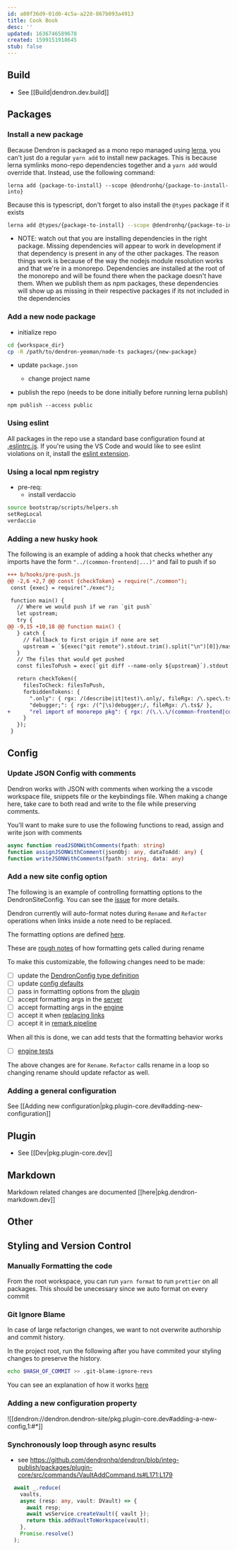 ```yaml
---
id: a80f36d9-01d0-4c5a-a228-867b093a4913
title: Cook Book
desc: ''
updated: 1636746589678
created: 1599151918645
stub: false
---
```

## Build

- See [[Build|dendron.dev.build]]

## Packages

### Install a new package

Because Dendron is packaged as a mono repo managed using [lerna](https://github.com/lerna/lerna), you can't just do a regular `yarn add` to install new packages. This is because lerna symlinks mono-repo dependencies together and a `yarn add` would override that. Instead, use the following command:

```
lerna add {package-to-install} --scope @dendronhq/{package-to-install-into}
```

Because this is typescript, don't forget to also install the `@types` package if it exists

```bash
lerna add @types/{package-to-install} --scope @dendronhq/{package-to-install-into}
```

- NOTE: watch out that you are installing dependencies in the right package. Missing dependencies will appear to work in development if that dependency is present in any of the other packages. The reason things work is because of the way the nodejs module resolution works and that we're in a monorepo. Dependencies are installed at the root of the monorepo and will be found there when the package doesn't have them. When we publish them as npm packages, these dependencies will show up as missing in their respective packages if its not included in the dependencies

### Add a new node package

- initialize repo

```bash
cd {workspace_dir}
cp -R /path/to/dendron-yeoman/node-ts packages/{new-package}
```

- update `package.json`

  - change project name

- publish the repo (needs to be done initially before running lerna publish)

```
npm publish --access public
```

### Using eslint

All packages in the repo use a standard base configuration found at [.eslintrc.js](.eslintrc.js). If you're using the VS Code and would like to see eslint violations on it, install the [eslint extension](https://marketplace.visualstudio.com/items?itemName=dbaeumer.vscode-eslint).

### Using a local npm registry

- pre-req:
  - install verdaccio

```sh
source bootstrap/scripts/helpers.sh
setRegLocal
verdaccio
```

### Adding a new husky hook

The following is an example of adding a hook that checks whether any imports have the form `"../(common-frontend|...)"` and fail to push if so

```diff
+++ b/hooks/pre-push.js
@@ -2,6 +2,7 @@ const {checkToken} = require("./common");
 const {exec} = require("./exec");

 function main() {
   // Where we would push if we ran `git push`
   let upstream;
   try {
@@ -9,15 +10,18 @@ function main() {
   } catch {
     // Fallback to first origin if none are set
     upstream = `${exec("git remote").stdout.trim().split("\n")[0]}/master`;
   }
   // The files that would get pushed
   const filesToPush = exec(`git diff --name-only ${upstream}`).stdout.split('\n');

   return checkToken({
     filesToCheck: filesToPush,
     forbiddenTokens: {
       ".only": { rgx: /(describe|it|test)\.only/, fileRgx: /\.spec\.ts$/ },
       "debugger;": { rgx: /(^|\s)debugger;/, fileRgx: /\.ts$/ },
+      "rel import of monorepo pkg": { rgx: /(\.\.\/(common-frontend|common-all|common-server|engine-server|dendron-cli|pods-core|api-server|common-test-utils|engine-test-utils|dendron-next-server))/, fileRgx: /\.ts[x]?$/ },
     }
   });
 }
```

## Config

### Update JSON Config with comments

Dendron works with JSON with comments when working the a vscode workspace file, snippets file or the keybindings file. When making a change here, take care to both read and write to the file while preserving comments. 

You'll want to make sure to use the following functions to read, assign and write json with comments

```ts
async function readJSONWithComments(fpath: string)
function assignJSONWithComment(jsonObj: any, dataToAdd: any) {
function writeJSONWithComments(fpath: string, data: any)
```

### Add a new site config option

The following is an example of controlling formatting options to the DendronSiteConfig. You can see the [issue](https://github.com/dendronhq/dendron/issues/278) for more details.

Dendron currently will auto-format notes during `Rename` and `Refactor` operations when links inside a note need to be replaced.

The formatting options are defined [here](https://dendron.so/notes/849ee8ee-05a5-47bf-b44d-d7c257117bc4.html#renaming-a-note).

These are [rough notes](https://dendron.so/notes/849ee8ee-05a5-47bf-b44d-d7c257117bc4.html#flow) of how formatting gets called during rename

To make this customizable, the following changes need to be made:

- [ ] update the [DendronConfig type definition](https://github.com/dendronhq/dendron/blob/master/packages/common-all/src/types/typesv2.ts)
- [ ] update [config defaults](https://github.com/dendronhq/dendron/blob/master/packages/engine-server/src/config.ts#L42:L42)
- [ ] pass in formatting options from the [plugin](https://github.com/dendronhq/dendron/blob/master/packages/plugin-core/src/commands/RenameNoteV2a.ts#L137:L137)
- [ ] accept formatting args in the [server](https://github.com/dendronhq/dendron/blob/master/packages/api-server/src/routes/note.ts#L38:L38)
- [ ] accept formatting args in the [engine](https://github.com/dendronhq/dendron/blob/master/packages/engine-server/src/enginev2.ts#L249:L249)
- [ ] accept it when [replacing links](https://github.com/dendronhq/dendron/blob/master/packages/engine-server/src/markdown/utilsv5.ts)
- [ ] accept it in [remark pipeline](https://github.com/dendronhq/dendron/blob/master/packages/engine-server/src/markdown/remark/utils.ts)

When all this is done, we can add tests that the formatting behavior works

- [ ] [engine tests](https://github.com/dendronhq/dendron/blob/master/packages/engine-test-utils/src/__tests__/engine-server/enginev2.spec.ts)

The above changes are for `Rename`. `Refactor` calls rename in a loop so changing rename should update refactor as well.

### Adding a general configuration

See [[Adding new configuration|pkg.plugin-core.dev#adding-new-configuration]]

## Plugin
- See [[Dev|pkg.plugin-core.dev]]

## Markdown

Markdown related changes are documented [[here|pkg.dendron-markdown.dev]]

## Other



## Styling and Version Control

### Manually Formatting the code

From the root workspace, you can run `yarn format` to run `prettier` on all packages. This should be unecessary since we auto format on every commit

### Git Ignore Blame

In case of large refactorign changes, we want to not overwrite authorship and commit history. 

In the project root, run the following after you have commited your styling changes to preserve the history.

```sh
echo $HASH_OF_COMMIT >> .git-blame-ignore-revs
```

You can see an explanation of how it works [here](https://git-scm.com/docs/git-blame#Documentation/git-blame.txt---ignore-revs-fileltfilegt)

### Adding a new configuration property

![[dendron://dendron.dendron-site/pkg.plugin-core.dev#adding-a-new-config,1:#*]]

### Synchronously loop through async results

- see <https://github.com/dendronhq/dendron/blob/integ-publish/packages/plugin-core/src/commands/VaultAddCommand.ts#L171:L179>

```ts
  await _.reduce(
    vaults,
    async (resp: any, vault: DVault) => {
      await resp;
      await wsService.createVault({ vault });
      return this.addVaultToWorkspace(vault);
    },
    Promise.resolve()
  );
```
